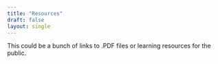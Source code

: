```yaml
---
title: "Resources"
draft: false
layout: single
---
```


This could be a bunch of links to .PDF files or learning resources for the public.
